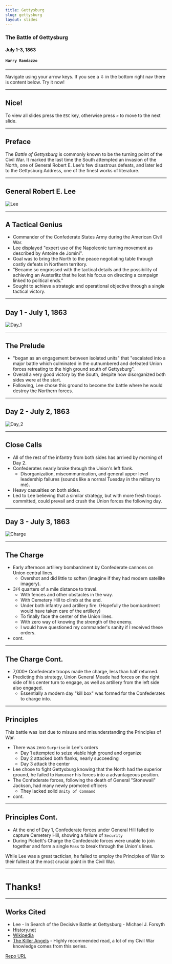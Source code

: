 ```yaml
---
title: Gettysburg
slug: gettysburg
layout: slides
---
```


### The Battle of Gettysburg

#### July 1–3, 1863

#### `Harry Randazzo`

-----

Navigate using your arrow keys. If you see a &#8681; in the bottom right nav there is content below. Try it now!

---

## Nice!

To view all slides press the `ESC` key, otherwise press `>` to move to the next slide.

-----

## Preface

The _Battle of Gettysburg_ is commonly known to be the turning point of the Civil War.  It marked the last time the South
attempted an invasion of the North, one of General Robert E. Lee's few disastrous defeats, and later led to the Gettysburg Address, one of the finest works of literature.

-----

## General Robert E. Lee

![Lee](https://upload.wikimedia.org/wikipedia/commons/thumb/8/89/Robert_Edward_Lee.jpg/1200px-Robert_Edward_Lee.jpg)

---

## A Tactical Genius

- Commander of the Confederate States Army during the American Civil War.
- Lee displayed "expert use of the Napoleonic turning movement as described by Antoine de Jomini".
- Goal was to bring the North to the peace negotiating table through costly defeats in Northern territory.
- "Became so engrossed with the tactical details and the possibility of achieving an Austerlitz
that he lost his focus on directing a campaign linked to political ends."
- Sought to achieve a strategic and operational objective through a single tactical victory.

-----

## Day 1 - July 1, 1863

![Day_1](https://upload.wikimedia.org/wikipedia/commons/thumb/e/ea/Gettysburg_Battle_Map_Day1.png/706px-Gettysburg_Battle_Map_Day1.png)

---

## The Prelude

- "began as an engagement between isolated units" that "escalated into a major battle which culminated in the outnumbered and defeated Union forces retreating to the high ground south of Gettysburg".
- Overall a very good victory by the South, despite how disorganized both sides were at the start.
- Following, Lee chose this ground to become _the_ battle where he would destroy the Northern forces.

-----

## Day 2 - July 2, 1863

![Day_2](https://upload.wikimedia.org/wikipedia/commons/thumb/f/f4/Gettysburg_Battle_Map_Day2.png/706px-Gettysburg_Battle_Map_Day2.png)

---

## Close Calls

- All of the rest of the infantry from both sides has arrived by morning of Day 2.
- Confederates nearly broke through the Union's left flank.
  - Disorganization, miscommunication, and general upper level leadership failures (sounds like a normal Tuesday in the military to me).
- Heavy casualties on both sides.
- Led to Lee believing that a similar strategy, but with more fresh troops committed, could prevail and crush the Union forces the following day.

-----

## Day 3 - July 3, 1863

![Charge](https://upload.wikimedia.org/wikipedia/commons/thumb/5/56/Pickett%27s-Charge.png/800px-Pickett%27s-Charge.png)

---

## The Charge

- Early afternoon artillery bombardment by Confederate cannons on Union central lines.
  - Overshot and did little to soften (imagine if they had modern satellite imagery).
- 3/4 quarters of a mile distance to travel.
  - With fences and other obstacles in the way.
  - With Cemetery Hill to climb at the end.
  - Under both infantry and artillery fire. (Hopefully the bombardment would have taken care of the artillery)
  - To finally face the center of the Union lines.
  - With zero way of knowing the strength of the enemy.
  - I would have questioned my commander's sanity if I received these orders.
- cont.

---

## The Charge Cont.

- 7,000+ Confederate troops made the charge, less than half returned.
- Predicting this strategy, Union General Meade had forces on the right side of his center turn to engage, as well as artillery from the left side also engaged.
  - Essentially a modern day "kill box" was formed for the Confederates to charge into.

---

## Principles

This battle was lost due to misuse and misunderstanding the Principles of War.

- There was zero `Surprise` in Lee's orders
  - Day 1 attempted to seize viable high ground and organize
  - Day 2 attacked both flanks, nearly succeeding
  - Day 3 attack the center
- Lee chose to fight Gettysburg knowing that the North had the superior ground,
he failed to `Manuever` his forces into a advantageous position.
- The Confederate forces, following the death of General "Stonewall" Jackson, had many newly promoted officers
  - They lacked solid `Unity of Command`
- cont.

---

## Principles Cont.

- At the end of Day 1, Confederate forces under General Hill failed to capture Cemetery Hill, showing a failure of `Security`
- During Pickett's Charge the Confederate forces were unable to join together and form a single `Mass` to break through the Union's lines.

While Lee was a great tactician, he failed to employ the Principles of War to their fullest at the most crucial point in the Civil War.  

-----

# Thanks!

-----

## Works Cited

- Lee - In Search of the Decisive Battle at Gettysburg - Michael J. Forsyth
- [History.net](https://www.historynet.com/picketts-charge-gettysburg)
- [Wikipedia](https://en.wikipedia.org/wiki/Battle_of_Gettysburg)
- [The Killer Angels](https://en.wikipedia.org/wiki/The_Killer_Angels) - Highly recommended read, a lot of my Civil War knowledge comes from this series.

[Repo URL](https://github.com/Noxsios/gettysburg)
